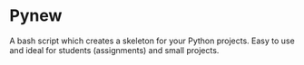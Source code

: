 # Pynew
A bash script which creates a skeleton for your Python projects. Easy to use and ideal for students (assignments) and small projects.
